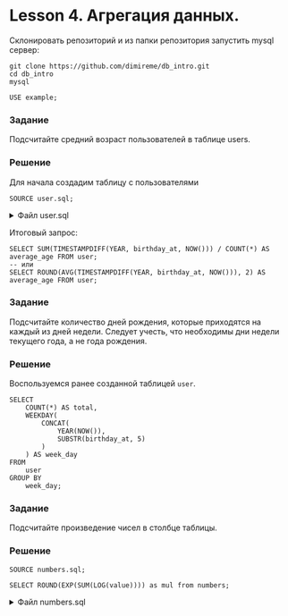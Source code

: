 # Lesson 4. Агрегация данных.

Склонировать репозиторий и из папки репозитория запустить mysql сервер: 

```text
git clone https://github.com/dimireme/db_intro.git
cd db_intro
mysql
```

```mysql
USE example;
```

### Задание

Подсчитайте средний возраст пользователей в таблице users.

### Решение

Для начала создадим таблицу с пользователями
```mysql
SOURCE user.sql;
```

<details><summary>Файл user.sql</summary>
<p>

```mysql
 DROP TABLE IF EXISTS user;
 CREATE TABLE user (
    id SERIAL PRIMARY KEY,
    name VARCHAR(255) COMMENT 'Имя пользователя',
    birthday_at DATE
 ) COMMENT = 'Пользователи';

 INSERT INTO user (name, birthday_at) VALUES
    ('oletta', '1990-10-05'),
    ('jasmine', '1984-11-12'),
    ('joni', '1985-05-20'),
    ('jesse', '1988-02-14'),
    ('madison', '1998-01-12'),
    ('audrey', '2006-08-29');
```

</p>
</details>

Итоговый запрос:
```mysql
SELECT SUM(TIMESTAMPDIFF(YEAR, birthday_at, NOW())) / COUNT(*) AS average_age FROM user;
-- или
SELECT ROUND(AVG(TIMESTAMPDIFF(YEAR, birthday_at, NOW())), 2) AS average_age FROM user;
```

### Задание

Подсчитайте количество дней рождения, которые приходятся на каждый из дней недели. Следует учесть, что необходимы дни недели текущего года, а не года рождения.

### Решение

Воспользуемся ранее созданной таблицей `user`.

```mysql
SELECT 
	COUNT(*) AS total, 
	WEEKDAY(
		CONCAT(
			YEAR(NOW()),
			SUBSTR(birthday_at, 5)
		)
	) AS week_day
FROM 
	user 	
GROUP BY 
	week_day;
```


### Задание

Подсчитайте произведение чисел в столбце таблицы.

### Решение

```mysql
SOURCE numbers.sql;

SELECT ROUND(EXP(SUM(LOG(value)))) as mul from numbers;
```

<details><summary>Файл numbers.sql</summary>
<p>

```mysql
DROP TABLE IF EXISTS numbers;
CREATE TABLE numbers (
	value INT COMMENT 'Значение'
) COMMENT = 'Числа для перемножения';

INSERT INTO numbers (value) VALUES (1), (2), (3), (4), (5);
```

</p>
</details>
